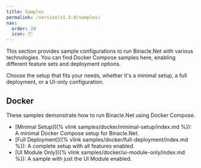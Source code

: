 ```yaml
---
title: Samples
permalink: /version/v1.3.0/samples/
nav:
  order: 20
  icon: 📦
---
```


This section provides sample configurations to run Binacle.Net with various technologies. You can find Docker Compose samples here, enabling different feature sets and deployment options.

Choose the setup that fits your needs, whether it's a minimal setup, a full deployment, or a UI-only configuration.

## Docker
These samples demonstrate how to run Binacle.Net using Docker Compose.

- [Minimal Setup]({% vlink samples/docker/minimal-setup/index.md %}): A minimal Docker Compose setup for Binacle.Net.
- [Full Deployment]({% vlink samples/docker/full-deployment/index.md %}): A complete setup with all features enabled.
- [UI Module Only]({% vlink samples/docker/ui-module-only/index.md %}): A sample with just the UI Module enabled.

